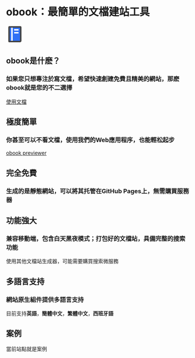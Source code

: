 # obook：最簡單的文檔建站工具

<l-m src="https://cdn.jsdelivr.net/npm/obook@2.1.14/blocks/simp-block.html"></l-m>

<simp-block>

<img src="../publics/logo.svg" class="logo" />

## obook是什麽？

### 如果您只想專注於寫文檔，希望快速創建免費且精美的網站，那麽obook就是您的不二選擇

[使用文檔](./docs/index.md)

</simp-block>

<simp-block>

## 極度簡單

### 你甚至可以不看文檔，使用我們的Web應用程序，也能輕松起步

[obook previewer](https://kirakiray.github.io/o-book/webapp/)

</simp-block>

<simp-block>

## 完全免費

### 生成的是靜態網站，可以將其托管在GitHub Pages上，無需購買服務器

</simp-block>

<simp-block>

## 功能強大

### 兼容移動端，包含白天黑夜模式；打包好的文檔站，具備完整的搜索功能

使用其他文檔站生成器，可能需要購買搜索微服務

</simp-block>

<simp-block>

## 多語言支持

### 網站原生組件提供多語言支持

目前支持**英語**，**簡體中文**，**繁體中文**，**西班牙語**

</simp-block>

<simp-block>

## 案例

當前站點就是案例

</simp-block>

